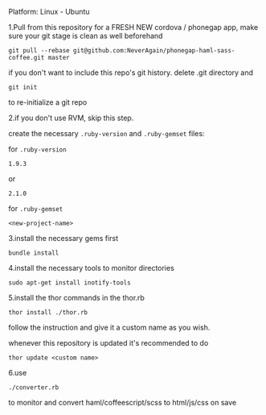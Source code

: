 Platform: Linux - Ubuntu

1.Pull from this repository for a FRESH NEW cordova / phonegap app, make sure your git stage is clean as well beforehand

    git pull --rebase git@github.com:NeverAgain/phonegap-haml-sass-coffee.git master

  if you don't want to include this repo's git history. delete .git directory and

    git init

  to re-initialize a git repo

2.if you don't use RVM, skip this step.

  create the necessary `.ruby-version` and `.ruby-gemset` files:

  for `.ruby-version`

    1.9.3

  or

    2.1.0

  for `.ruby-gemset`

    <new-project-name>

3.install the necessary gems first

    bundle install

4.install the necessary tools to monitor directories

    sudo apt-get install inotify-tools

5.install the thor commands in the thor.rb

    thor install ./thor.rb

  follow the instruction and give it a custom name as you wish.

  whenever this repository is updated it's recommended to do

    thor update <custom name>

6.use

    ./converter.rb

  to monitor and convert haml/coffeescript/scss to html/js/css on save

